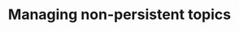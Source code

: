 ---
id: admin-api-non-persistent-topics
title: Managing non-persistent topics
sidebar_label: Non-Persistent topics
---